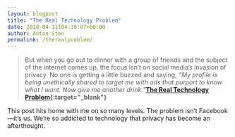 ```yaml
---
layout: blogpost
title: "The Real Technology Problem"
date: 2018-04-11T04:39:07+00:00
author: Anton Sten
permalink: /therealproblem/
---
```


>But when you go out to dinner with a group of friends and the subject of the internet comes up, the focus isn’t on social media’s invasion of privacy. No one is getting a little buzzed and saying, _“My profile is being unethically shared to target me with ads that purport to know what I want. Now give me another drink.”_**[The Real Technology Problem](https://medium.com/@davepell/the-real-technology-problem-bc6aa27e526b){:target="_blank"}**

This post hits home with me on so many levels. The problem isn’t Facebook—it’s us. We’re so addicted to technology that privacy has become an afterthought.
